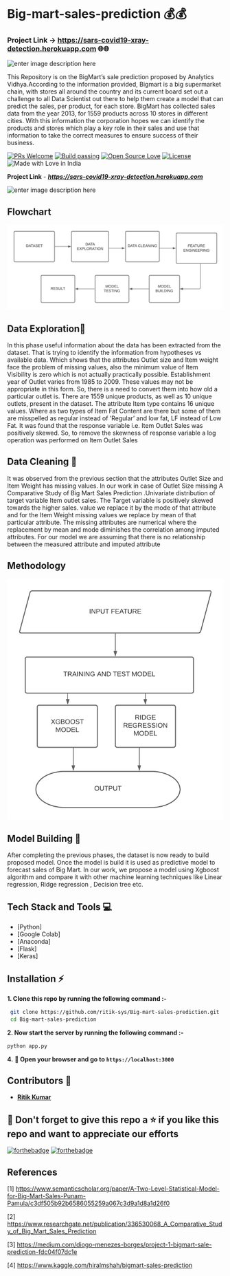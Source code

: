 # Big-mart-sales-prediction 💰💰


### Project Link ->  https://sars-covid19-xray-detection.herokuapp.com 🌐🌐

![enter image description here](https://miro.medium.com/max/624/1*LXEEUY5Vf3tTCMFC41llJQ.png)

This Repository is on the BigMart’s sale prediction proposed by Analytics Vidhya.According to the information provided, Bigmart is a big supermarket chain, with stores all around the country and its current board set out a challenge to all Data Scientist out there to help them create a model that can predict the sales, per product, for each store. BigMart has collected sales data from the year 2013, for 1559 products across 10 stores in different cities. With this information the corporation hopes we can identify the products and stores which play a key role in their sales and use that information to take the correct measures to ensure success of their business.

[![PRs Welcome](https://img.shields.io/badge/PRs-welcome-brightgreen.svg?style=flat-square)](https://sars-covid19-xray-detection.herokuapp.com/)&nbsp;[![Build passing](https://img.shields.io/badge/Build-Passing-brightgreen.svg?style=flat-square)](https://sars-covid19-xray-detection.herokuapp.com/)&nbsp;[![Open Source Love](https://badges.frapsoft.com/os/v1/open-source.svg?v=102)](https://foodeazy.herokuapp.com/)&nbsp;[![License](https://img.shields.io/badge/license-MIT-brightgreen)](https://sars-covid19-xray-detection.herokuapp.com/)&nbsp;![Made with Love in India](https://madewithlove.org.in/badge.svg)

**Project Link** - ***https://sars-covid19-xray-detection.herokuapp.com***




![enter image description here](https://miro.medium.com/max/875/1*DjdHeBOiO0-Pv-8-ylqHaA.png)

 ## Flowchart
![enter image description here](https://github.com/ritik-sys/Big-mart-sales-prediction/blob/main/Blank%20diagram.png)

## Data Exploration🚀
In this phase useful information about the data has been extracted from the
dataset. That is trying to identify the information from hypotheses vs available
data. Which shows that the attributes Outlet size and Item weight face the
problem of missing values, also the minimum value of Item Visibility is zero
which is not actually practically possible. Establishment year of Outlet varies
from 1985 to 2009. These values may not be appropriate in this form. So, there is a 
need to convert them into how old a particular outlet is. There are 1559 unique
products, as well as 10 unique outlets, present in the dataset. The attribute
Item type contains 16 unique values. Where as two types of Item Fat Content
are there but some of them are misspelled as regular instead of ’Regular’ and
low fat, LF instead of Low Fat. It was found that the response
variable i.e. Item Outlet Sales was positively skewed. So, to remove the skewness
of response variable a log operation was performed on Item Outlet Sales

## Data Cleaning 🚀
It was observed from the previous section that the attributes Outlet Size and
Item Weight has missing values. In our work in case of Outlet Size missing
A Comparative Study of Big Mart Sales Prediction .Univariate distribution of target variable Item outlet sales. The Target variable
is positively skewed towards the higher sales.
value we replace it by the mode of that attribute and for the Item Weight
missing values we replace by mean of that particular attribute. The missing
attributes are numerical where the replacement by mean and mode diminishes
the correlation among imputed attributes. For our model we are assuming that
there is no relationship between the measured attribute and imputed attribute

 ## Methodology
![enter image description here](https://github.com/ritik-sys/Big-mart-sales-prediction/blob/main/Blank%20diagram(1).png)

## Model Building 🚀
After completing the previous phases, the dataset is now ready to build proposed
model. Once the model is build it is used as predictive model to forecast sales
of Big Mart. In our work, we propose a model using Xgboost algorithm and
compare it with other machine learning techniques like Linear regression, Ridge
regression , Decision tree etc.

## Tech Stack and Tools 💻

 - [Python]
 - [Google Colab]
 - [Anaconda]
 - [Flask]
 - [Keras]

## Installation :zap:

 **1. Clone this repo by running the following command :-**
 ```bash
  git clone https://github.com/ritik-sys/Big-mart-sales-prediction.git
  cd Big-mart-sales-prediction
 ```
 
 **2. Now start the  server  by running the following command :-**
 ```bash
 python app.py
 ```
 
 **4.** **🎉  Open your browser and go to  `https://localhost:3000`**
 
## Contributors 🤝
 - [**Ritik Kumar**](https://github.com/ritik-sys)  

 
 
## 🤩 Don't forget to give this repo a ⭐ if you like this repo and want to appreciate our efforts
 

[![forthebadge](https://forthebadge.com/images/badges/built-with-love.svg)](https://forthebadge.com)
[![forthebadge](https://forthebadge.com/images/badges/built-by-developers.svg)](https://forthebadge.com)


## References
<a id="1">[1]</a> 
https://www.semanticscholar.org/paper/A-Two-Level-Statistical-Model-for-Big-Mart-Sales-Punam-Pamula/c3df505b92b6586055259a067c3d9a1d8a1d26f0

<a id="1">[2]</a> 
https://www.researchgate.net/publication/336530068_A_Comparative_Study_of_Big_Mart_Sales_Prediction

<a id="1">[3]</a> 
https://medium.com/diogo-menezes-borges/project-1-bigmart-sale-prediction-fdc04f07dc1e

<a id="1">[4]</a> 
https://www.kaggle.com/hiralmshah/bigmart-sales-prediction


